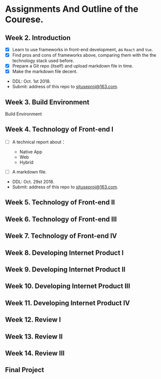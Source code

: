 # Assignments And Outline of the Courese.

## Week 2. Introduction

- [x] Learn to use frameworks in front-end development, as  ```React``` and ```Vue```.
- [x] Find pros and cons of frameworks above, comparing them with the the technology stack used before.
- [x] Prepare a Git repo (itself) and upload markdown file in time.
- [x] Make the markdown file decent.
- DDL: Oct. 1st 2018. 
- Submit: address of this repo to sjtuseproj@163.com.

## Week 3. Build Environment 

Build Environment

## Week 4. Technology of Front-end I

- [ ] A technical report about：
  - Native App
  - Web
  - Hybrid

- [ ] A markdown file.
- DDL: Oct. 29st 2018. 
- Submit: address of this repo to sjtuseproj@163.com.

## Week 5. Technology of Front-end II

## Week 6. Technology of Front-end III

## Week 7. Technology of Front-end IV

## Week 8. Developing Internet Product I

## Week 9. Developing Internet Product II

## Week 10. Developing Internet Product III

## Week 11. Developing Internet Product IV

## Week 12. Review I

## Week 13. Review II

## Week 14. Review III

## Final Project 

